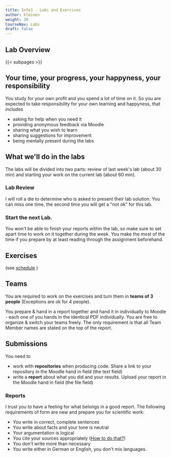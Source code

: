 ```yaml
---
title: Info3 - Labs and Exercises
author: kleinen
weight: 30
CourseNav: Labs
draft: false
---
```


## Lab Overview

{{< subpages  >}}
## Your time, your progress, your happyness, your responsibility
 You study for your own profit and you spend a lot of time on it. So you are expected to take responsibility for your own learning and happyness, that includes
* asking for help when you need it
* providing anonymous feedback via Moodle
* sharing what you wish to learn
* sharing suggestions for improvement
* being mentally present during the labs

## What we'll do in the labs

The labs will be divided into two parts: review of last week's lab (about 30 min) and starting your work on the current lab (about 60 min).

### Lab Review
I will roll a die to determine who is asked to present their lab solution. You can miss one time, the second time you will get a "not ok" for this lab.

### Start the next Lab.

You won't be able to finish your reports within the lab, so make sure to set apart time to work on it together during the week.
You make the most of the time if you prepare by at least reading through the assignment beforehand.

## Exercises

(see [schedule](../schedule) )

## Teams
You are required to work on the exercises and turn them in **teams of 3 people** (Exceptions are ok for 4 people). 

You prepare & hand in a report together and hand it in individually to Moodle - each one of you hands in the identical PDF individually.
You are free to organize & switch your teams freely. The only requirement is that all Team Member names are stated on the top of the report.

## Submissions
You need to
* work with **repositories** when producing code. Share a link to your repository in the Moodle hand in field (the text field)
* write a **report** about what you did and your results. Upload your report in the Moodle hand in field (the file field)


### Reports
I trust you to have a feeling for what belongs in a good report. The following requirements of form are new and prepare you for scientific work:
* You write in correct, complete sentences
* You write about facts and your tone is neutral
* Your argumentation is logical
* You cite your sources appropriately ([How to do that?](https://people.f3.htw-berlin.de/Professoren/Pruemper/pdf/RichtlinienHaus-undDiplomarbeiten.pdf))
* You don't write more than necessary
* You write either in German or English, you don't mix languages.


